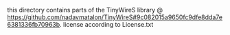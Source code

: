 this directory contains parts of the TinyWireS library @ https://github.com/nadavmatalon/TinyWireS#9c082015a9650fc9dfe8dda7e6381336fb70963b.
license according to License.txt
